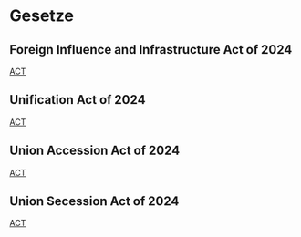 # Gesetze

## Foreign Influence and Infrastructure Act of 2024
[ACT](/Politics/Legislature/Laws/ForeignInfluence2024.md)

## Unification Act of 2024
[ACT](/Politics/Legislature/Laws/Unification2024.md)

## Union Accession Act of 2024
[ACT](/Politics/Legislature/Laws/Acession2024.md)

## Union Secession Act of 2024
[ACT](/Politics/Legislature/Laws/Secession2024.md)